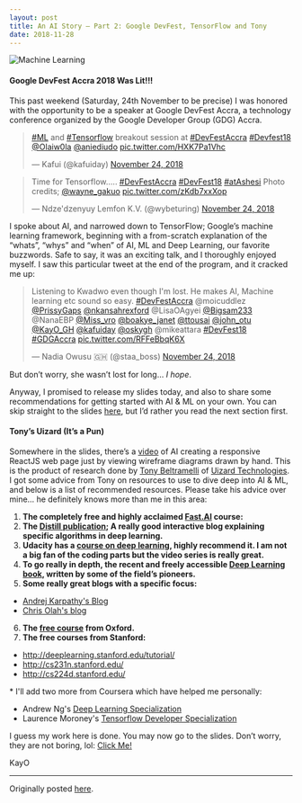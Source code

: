 ```yaml
---
layout: post
title: An AI Story — Part 2: Google DevFest, TensorFlow and Tony
date: 2018-11-28
---
```


![Machine Learning](https://miro.medium.com/max/1100/0*0IEhIk5IAuerFeg_.jpg)

#### Google DevFest Accra 2018 Was Lit!!!

This past weekend (Saturday, 24th November to be precise) I was honored with the opportunity to be a speaker at Google DevFest Accra, a technology conference organized by the Google Developer Group (GDG) Accra.

<blockquote class="twitter-tweet"><p lang="en" dir="ltr"><a href="https://twitter.com/hashtag/ML?src=hash&amp;ref_src=twsrc%5Etfw">#ML</a> and <a href="https://twitter.com/hashtag/Tensorflow?src=hash&amp;ref_src=twsrc%5Etfw">#Tensorflow</a> breakout session at <a href="https://twitter.com/hashtag/DevFestAccra?src=hash&amp;ref_src=twsrc%5Etfw">#DevFestAccra</a> <a href="https://twitter.com/hashtag/Devfest18?src=hash&amp;ref_src=twsrc%5Etfw">#Devfest18</a> <a href="https://twitter.com/Olaiw0la?ref_src=twsrc%5Etfw">@Olaiw0la</a> <a href="https://twitter.com/aniediudo?ref_src=twsrc%5Etfw">@aniediudo</a> <a href="https://t.co/HXK7Pa1Vhc">pic.twitter.com/HXK7Pa1Vhc</a></p>&mdash; Kafui (@kafuiday) <a href="https://twitter.com/kafuiday/status/1066334716826128385?ref_src=twsrc%5Etfw">November 24, 2018</a></blockquote>

<blockquote class="twitter-tweet"><p lang="en" dir="ltr">Time for Tensorflow..... <a href="https://twitter.com/hashtag/DevFestAccra?src=hash&amp;ref_src=twsrc%5Etfw">#DevFestAccra</a> <a href="https://twitter.com/hashtag/DevFest18?src=hash&amp;ref_src=twsrc%5Etfw">#DevFest18</a> <a href="https://twitter.com/hashtag/atAshesi?src=hash&amp;ref_src=twsrc%5Etfw">#atAshesi</a> Photo credits; <a href="https://twitter.com/wayne_gakuo?ref_src=twsrc%5Etfw">@wayne_gakuo</a> <a href="https://t.co/zKdb7xxXop">pic.twitter.com/zKdb7xxXop</a></p>&mdash; Ndze&#39;dzenyuy Lemfon K.V. (@wybeturing) <a href="https://twitter.com/wybeturing/status/1066333754199818241?ref_src=twsrc%5Etfw">November 24, 2018</a></blockquote>

I spoke about AI, and narrowed down to TensorFlow; Google’s machine learning framework, beginning with a from-scratch explanation of the “whats”, “whys” and “when” of AI, ML and Deep Learning, our favorite buzzwords. Safe to say, it was an exciting talk, and I thoroughly enjoyed myself. I saw this particular tweet at the end of the program, and it cracked me up:

<blockquote class="twitter-tweet"><p lang="en" dir="ltr">Listening to Kwadwo even though I&#39;m lost. He makes AI, Machine learning etc sound so easy. <a href="https://twitter.com/hashtag/DevFestAccra?src=hash&amp;ref_src=twsrc%5Etfw">#DevFestAccra</a> @moicuddlez <a href="https://twitter.com/PrissyGaps?ref_src=twsrc%5Etfw">@PrissyGaps</a> <a href="https://twitter.com/nkansahrexford?ref_src=twsrc%5Etfw">@nkansahrexford</a> @LisaOAgyei <a href="https://twitter.com/Bigsam233?ref_src=twsrc%5Etfw">@Bigsam233</a> @NanaEBP <a href="https://twitter.com/Miss_Vro?ref_src=twsrc%5Etfw">@Miss_vro</a> <a href="https://twitter.com/boakye_janet?ref_src=twsrc%5Etfw">@boakye_janet</a> <a href="https://twitter.com/ttousai?ref_src=twsrc%5Etfw">@ttousai</a> <a href="https://twitter.com/john_otu?ref_src=twsrc%5Etfw">@john_otu</a>&#13;<a href="https://twitter.com/KayO_GH?ref_src=twsrc%5Etfw">@KayO_GH</a> <a href="https://twitter.com/kafuiday?ref_src=twsrc%5Etfw">@kafuiday</a> <a href="https://twitter.com/oskygh?ref_src=twsrc%5Etfw">@oskygh</a>&#13;@mikeattara <a href="https://twitter.com/hashtag/DevFest18?src=hash&amp;ref_src=twsrc%5Etfw">#DevFest18</a> <a href="https://twitter.com/hashtag/GDGAccra?src=hash&amp;ref_src=twsrc%5Etfw">#GDGAccra</a> <a href="https://t.co/RFFeBbqK6X">pic.twitter.com/RFFeBbqK6X</a></p>&mdash; Nadia Owusu 🇬🇭 (@staa_boss) <a href="https://twitter.com/staa_boss/status/1066337899325591553?ref_src=twsrc%5Etfw">November 24, 2018</a></blockquote>

But don’t worry, she wasn’t lost for long… _I hope_.

Anyway, I promised to release my slides today, and also to share some recommendations for getting started with AI & ML on your own. You can skip straight to the slides [here](https://docs.google.com/presentation/d/1UbnDJ5Hln3BLwDJDs74nCBXR70WhiLvSqRpFdSW8gTM/edit?usp=sharing), but I’d rather you read the next section first.

#### Tony’s Uizard (It’s a Pun)

Somewhere in the slides, there’s a [video](https://digitalsynopsis.com/design/real-time-code-generation-ai-web-development/#video-35791-1_html5) of AI creating a responsive ReactJS web page just by viewing wireframe diagrams drawn by hand. This is the product of research done by [Tony Beltramelli](https://tonybeltramelli.com/) of [Uizard Technologies](https://uizard.io/). I got some advice from Tony on resources to use to dive deep into AI & ML, and below is a list of recommended resources. Please take his advice over mine… he definitely knows more than me in this area:

1. **The completely free and highly acclaimed [Fast.AI](https://www.fast.ai/) course:**
2. **The [Distill publication](https://distill.pub/); A really good interactive blog explaining specific algorithms in deep learning.**
3. **Udacity has a [course on deep learning](https://www.youtube.com/watch?list=PLAwxTw4SYaPn_OWPFT9ulXLuQrImzHfOV&v=iF8dRePlPUo), highly recommend it. I am not a big fan of the coding parts but the video series is really great.**
4. **To go really in depth, the recent and freely accessible [Deep Learning book](http://www.deeplearningbook.org/), written by some of the field’s pioneers.**
5. **Some really great blogs with a specific focus:**
  - [Andrej Karpathy's Blog](http://karpathy.github.io/)
  - [Chris Olah's blog](http://colah.github.io/)
6. **The [free course](https://github.com/oxford-cs-deepnlp-2017/lectures) from Oxford.**
7. **The free courses from Stanford:**
  - http://deeplearning.stanford.edu/tutorial/
  - http://cs231n.stanford.edu/
  - http://cs224d.stanford.edu/
  
\* I'll add two more from Coursera which have helped me personally:
- Andrew Ng's [Deep Learning Specialization](https://www.coursera.org/specializations/deep-learning)
- Laurence Moroney's [Tensorflow Developer Specialization](https://www.coursera.org/professional-certificates/tensorflow-in-practice)

I guess my work here is done. You may now go to the slides. Don’t worry, they are not boring, lol:
[Click Me!](https://docs.google.com/presentation/d/1UbnDJ5Hln3BLwDJDs74nCBXR70WhiLvSqRpFdSW8gTM/edit?usp=sharing)

KayO

---
Originally posted [here](https://medium.datadriveninvestor.com/an-ai-story-part-2-google-devfest-tensorflow-and-tony-db5189e967d5).
